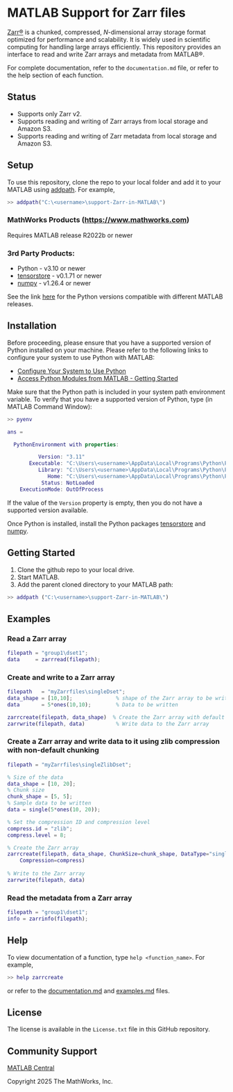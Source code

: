 # MATLAB Support for Zarr files

[Zarr&reg;](https://zarr-specs.readthedocs.io/en/latest/specs.html) is a chunked, compressed, _N_-dimensional array storage format optimized for performance and scalability. It is widely used in scientific computing for handling large arrays efficiently.
This repository provides an interface to read and write Zarr arrays and metadata from MATLAB&reg;.

For complete documentation, refer to the `documentation.md` file, or refer to the help section of each function.

## Status
- Supports only Zarr v2.
- Supports reading and writing of Zarr arrays from local storage and Amazon S3.
- Supports reading and writing of Zarr metadata from local storage and Amazon S3.

## Setup
To use this repository, clone the repo to your local folder and add it to your MATLAB using [addpath](https://www.mathworks.com/help/matlab/ref/addpath.html).
For example, 
``` MATLAB
>> addpath("C:\<username>\support-Zarr-in-MATLAB\")
```

### MathWorks Products (https://www.mathworks.com)

Requires MATLAB release R2022b or newer

### 3rd Party Products:
- Python - v3.10 or newer
- [tensorstore](https://github.com/google/tensorstore) - v0.1.71 or newer
- [numpy](https://github.com/numpy/numpy) - v1.26.4 or newer

See the link [here](https://www.mathworks.com/support/requirements/python-compatibility.html) for the Python versions compatible with different MATLAB releases.


## Installation
Before proceeding, please ensure that you have a supported version of Python installed on your machine.
Please refer to the following links to configure your system to use Python with MATLAB:
- [Configure Your System to Use Python](https://www.mathworks.com/help/matlab/matlab_external/install-supported-python-implementation.html)
- [Access Python Modules from MATLAB - Getting Started](https://www.mathworks.com/help/matlab/matlab_external/create-object-from-python-class.html)

Make sure that the Python path is included in your system path environment variable. To verify that you have a supported version of Python, type (in MATLAB Command Window):

``` MATLAB
>> pyenv

ans = 

  PythonEnvironment with properties:

          Version: "3.11"
       Executable: "C:\Users\<username>\AppData\Local\Programs\Python\Python311\pythonw.exe"
          Library: "C:\Users\<username>\AppData\Local\Programs\Python\Python311\python311.dll"
             Home: "C:\Users\<username>\AppData\Local\Programs\Python\Python311"
           Status: NotLoaded
    ExecutionMode: OutOfProcess
```
If the value of the `Version` property is empty, then you do not have a supported version available.

Once Python is installed, install the Python packages [tensorstore](https://github.com/google/tensorstore) and [numpy](https://github.com/numpy/numpy).

## Getting Started 
1. Clone the github repo to your local drive.
2. Start MATLAB.
3. Add the parent cloned directory to your MATLAB path:
``` MATLAB
>> addpath ("C:\<username>\support-Zarr-in-MATLAB\")
```

## Examples

### Read a Zarr array
``` MATLAB
filepath = "group1\dset1";
data     = zarrread(filepath);
```

### Create and write to a Zarr array
``` MATLAB
filepath   = "myZarrfiles\singleDset";
data_shape = [10,10];              % shape of the Zarr array to be written
data       = 5*ones(10,10);        % Data to be written

zarrcreate(filepath, data_shape)  % Create the Zarr array with default attributes
zarrwrite(filepath, data)          % Write data to the Zarr array
```

### Create a Zarr array and write data to it using zlib compression with non-default chunking
``` MATLAB
filepath = "myZarrfiles\singleZlibDset";

% Size of the data
data_shape = [10, 20];
% Chunk size
chunk_shape = [5, 5];
% Sample data to be written
data = single(5*ones(10, 20));

% Set the compression ID and compression level
compress.id = "zlib";
compress.level = 8;

% Create the Zarr array
zarrcreate(filepath, data_shape, ChunkSize=chunk_shape, DataType="single", ...
	Compression=compress)
	
% Write to the Zarr array
zarrwrite(filepath, data)
```


### Read the metadata from a Zarr array
``` MATLAB
filepath = "group1\dset1";
info = zarrinfo(filepath);
```

## Help
To view documentation of a function, type `help <function_name>`. For example,
``` MATLAB
>> help zarrcreate
```
or refer to the [documentation.md](https://github.com/mathworks/MATLAB-support-for-Zarr-files/blob/main/doc/documentation.md) and [examples.md](https://github.com/mathworks/MATLAB-support-for-Zarr-files/blob/main/doc/examples.md) files.


## License
<!--- Make sure you have a License.txt within your Repo --->

The license is available in the `License.txt` file in this GitHub repository.

## Community Support
[MATLAB Central](https://www.mathworks.com/matlabcentral)

Copyright 2025 The MathWorks, Inc.